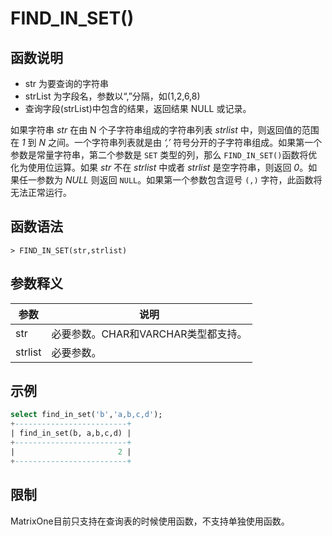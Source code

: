 # **FIND_IN_SET()**

## **函数说明**

- str 为要查询的字符串
- strList 为字段名，参数以“,”分隔，如(1,2,6,8)
- 查询字段(strList)中包含的结果，返回结果 NULL 或记录。

如果字符串 *str* 在由 N 个子字符串组成的字符串列表 *strlist* 中，则返回值的范围在 *1* 到 *N* 之间。一个字符串列表就是由 *‘,’* 符号分开的子字符串组成。如果第一个参数是常量字符串，第二个参数是 ``SET`` 类型的列，那么 ``FIND_IN_SET()``函数将优化为使用位运算。如果 *str* 不在 *strlist* 中或者 *strlist* 是空字符串，则返回 *0*。如果任一参数为 *NULL* 则返回 ``NULL``。如果第一个参数包含逗号 ``(,)`` 字符，此函数将无法正常运行。

## **函数语法**

```
> FIND_IN_SET(str,strlist)
```

## **参数释义**

|  参数   | 说明  |
|  ----  | ----  |
| str | 必要参数。CHAR和VARCHAR类型都支持。|
| strlist | 必要参数。|

## **示例**

```SQL
select find_in_set('b','a,b,c,d');
+-------------------------+
| find_in_set(b, a,b,c,d) |
+-------------------------+
|                       2 |
+-------------------------+
```

## **限制**

MatrixOne目前只支持在查询表的时候使用函数，不支持单独使用函数。
